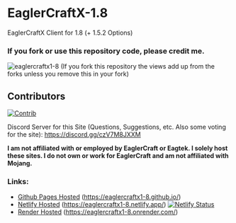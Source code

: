 # EaglerCraftX-1.8
EaglerCraftX Client for 1.8 (+ 1.5.2 Options)

### If you fork or use this repository code, please credit me.
<p align="left"> <img src="https://komarev.com/ghpvc/?username=eaglercraftx1-8&label=Repository%20views&color=0e75b6&style=flat" alt="eaglercraftx1-8" /> (If you fork this repository the views add up from the forks unless you remove this in your fork)</p>

## Contributors
[![Contrib](https://contrib.rocks/image?repo=eaglercraftx1-8/eaglercraftx1-8.github.io)](https://github.com/eaglercraftx1-8/eaglercraftx1-8.github.io/graphs/contributors)

Discord Server for this Site (Questions, Suggestions, etc. Also some voting for the site): https://discord.gg/czV7M8JXXM
  
**I am not affiliated with or employed by EaglerCraft or Eagtek. I solely host these sites. I do not own or work for EaglerCraft and am not affiliated with Mojang.**  
  
### Links:
- [Github Pages Hosted](https://eaglercraftx1-8.github.io/) (https://eaglercraftx1-8.github.io/)
- [Netlify Hosted](https://eaglercraftx1-8.netlify.app/) (https://eaglercraftx1-8.netlify.app/) [![Netlify Status](https://api.netlify.com/api/v1/badges/12060eea-2a19-4da5-82ea-c6015722249e/deploy-status)](https://app.netlify.com/sites/eaglercraftx1-8/deploys)
- [Render Hosted](https://eaglercraftx1-8.onrender.com/) (https://eaglercraftx1-8.onrender.com/)
